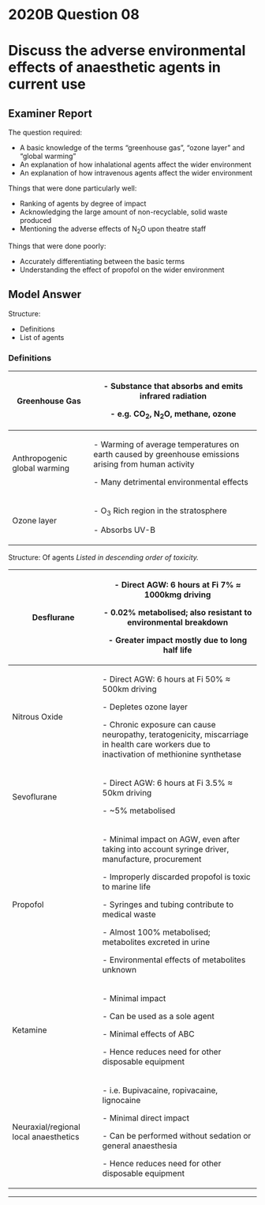 # 2020B Question 08 
# Discuss the adverse environmental effects of anaesthetic agents in current use


## Examiner Report
The question required:
* A basic knowledge of the terms “greenhouse gas”, “ozone layer” and “global warming”
* An explanation of how inhalational agents affect the wider environment
* An explanation of how intravenous agents affect the wider environment


Things that were done particularly well:
* Ranking of agents by degree of impact
* Acknowledging the large amount of non-recyclable, solid waste produced
* Mentioning the adverse effects of N<sub>2</sub>O upon theatre staff


Things that were done poorly:
* Accurately differentiating between the basic terms
* Understanding the effect of propofol on the wider environment

## Model Answer
Structure:
* Definitions
* List of agents


### Definitions

|Greenhouse Gas|<p>- Substance that absorbs and emits infrared radiation</p><p>- e.g. CO<sub>2</sub>, N<sub>2</sub>O, methane, ozone</p>|
| -- | -- |
|Anthropogenic global warming|<p>- Warming of average temperatures on earth caused by greenhouse emissions arising from human activity</p><p>- Many detrimental environmental effects</p>|
|Ozone layer|<p>- O<sub>3</sub> Rich region in the stratosphere</p><p>- Absorbs UV-B</p>|
Structure: Of agents
*Listed in descending order of toxicity.*

|Desflurane|<p>- Direct AGW: 6 hours at Fi 7% ≈ 1000kmg driving</p><p>- 0.02% metabolised; also resistant to environmental breakdown</p><p>- Greater impact mostly due to long half life</p>|
| -- | -- |
|Nitrous Oxide|<p>- Direct AGW: 6 hours at Fi 50% ≈ 500km driving</p><p>- Depletes ozone layer</p><p>- Chronic exposure can cause neuropathy, teratogenicity, miscarriage in health care workers due to inactivation of methionine synthetase </p>|
|Sevoflurane|<p>- Direct AGW: 6 hours at Fi 3.5% ≈ 50km driving</p><p>- ~5% metabolised</p>|
|Propofol|<p>- Minimal impact on AGW, even after taking into account syringe driver, manufacture, procurement</p><p>- Improperly discarded propofol is toxic to marine life</p><p>- Syringes and tubing contribute to medical waste</p><p>- Almost 100% metabolised; metabolites excreted in urine</p><p>- Environmental effects of metabolites unknown</p>|
|Ketamine|<p>- Minimal impact</p><p>- Can be used as a sole agent</p><p>- Minimal effects of ABC</p><p>- Hence reduces need for other disposable equipment</p>|
|Neuraxial/regional local anaesthetics|<p>- i.e. Bupivacaine, ropivacaine, lignocaine</p><p>- Minimal direct impact</p><p>- Can be performed without sedation or general anaesthesia</p><p>- Hence reduces need for other disposable equipment</p>|


--- 

